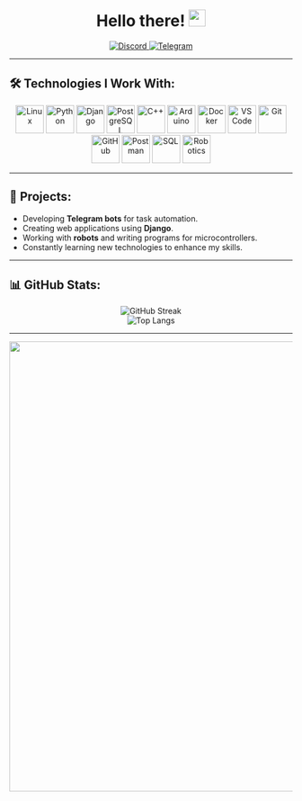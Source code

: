 <h1 align="center">
  Hello there! <img src="https://media.giphy.com/media/hvRJCLFzcasrR4ia7z/giphy.gif" width="30px"/>
</h1>  

<div align="center">
  <a href="https://discord.com/channels/@1019643444592902144">
    <img src="https://img.shields.io/badge/Discord-7289DA?style=for-the-badge&logo=discord&logoColor=white" alt="Discord"/>
  </a>
  <a href="https://t.me/andhunter">
    <img src="https://img.shields.io/badge/Telegram-2CA5E0?style=for-the-badge&logo=telegram&logoColor=white" alt="Telegram"/>
  </a>
</div>

---

## 🛠️ Technologies I Work With:
<div align="center">
  <img src="https://skillicons.dev/icons?i=linux" alt="Linux" width="50"/>
  <img src="https://skillicons.dev/icons?i=python" alt="Python" width="50"/>
  <img src="https://skillicons.dev/icons?i=django" alt="Django" width="50"/>
  <img src="https://skillicons.dev/icons?i=postgres" alt="PostgreSQL" width="50"/>
  <img src="https://skillicons.dev/icons?i=cpp" alt="C++" width="50"/>
  <img src="https://skillicons.dev/icons?i=arduino" alt="Arduino" width="50"/>
  <img src="https://skillicons.dev/icons?i=docker" alt="Docker" width="50"/>
  <img src="https://skillicons.dev/icons?i=vscode" alt="VS Code" width="50"/>
  <img src="https://skillicons.dev/icons?i=git" alt="Git" width="50"/>
  <img src="https://skillicons.dev/icons?i=github" alt="GitHub" width="50"/>
  <img src="https://skillicons.dev/icons?i=postman" alt="Postman" width="50"/>
  <img src="https://skillicons.dev/icons?i=sql" alt="SQL" width="50"/>
  <img src="https://skillicons.dev/icons?i=robotframework" alt="Robotics" width="50"/>
</div>

---

## 🚀 Projects:
- Developing **Telegram bots** for task automation.
- Creating web applications using **Django**.
- Working with **robots** and writing programs for microcontrollers.
- Constantly learning new technologies to enhance my skills.

---

## 📊 GitHub Stats:
<div align="center">
  <img src="http://github-readme-streak-stats.herokuapp.com?user=Andrewfuntikov&theme=dark&background=000000" alt="GitHub Streak"/>
  <br>
  <img src="https://github-readme-stats.vercel.app/api/top-langs/?username=Andrewfuntikov&layout=compact&theme=vision-friendly-dark" alt="Top Langs"/>
</div>

---

<div align="center">
  <img src="https://media.giphy.com/media/UqxVRm1IaaIGk/giphy.gif" width="800"/>
</div>
